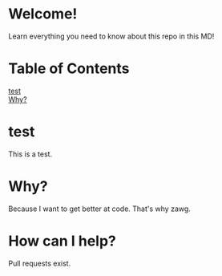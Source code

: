 # Welcome!
Learn everything you need to know about this repo in this MD!
# Table of Contents
[test](https://www.github.com/sorenado/test#test)  
[Why?](https://www.github.com/sorenado/test#why)

# test
This is a test.
# Why?
Because I want to get better at code. That's why zawg.
# How can I help?
Pull requests exist.

